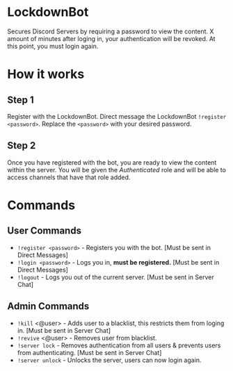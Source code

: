 # LockdownBot
Secures Discord Servers by requiring a password to view the content. X amount of minutes after loging in, your authentication will be revoked. At this point, you must login again. 

# How it works

## Step 1
Register with the LockdownBot. Direct message the LockdownBot ``!register <password>``. Replace the ``<password>`` with your desired password. 

## Step 2
Once you have registered with the bot, you are ready to view the content within the server. You will be given the *Authenticated* role and will be able to access channels that have that role added.

# Commands

## User Commands
 - ``!register <password>`` - Registers you with the bot. [Must be sent in Direct Messages]
 - ``!login <password>`` - Logs you in, **must be registered.** [Must be sent in Direct Messages]
 - ``!logout`` - Logs you out of the current server. [Must be sent in Server Chat]

## Admin Commands
 - ``!kill`` <@user> - Adds user to a blacklist, this restricts them from loging in. [Must be sent in Server Chat]
 - ``!revive`` <@user> - Removes user from blacklist. 
 - ``!server lock`` - Removes authentication from all users & prevents users from authenticating. [Must be sent in Server Chat]
 - ``!server unlock`` - Unlocks the server, users can now login again. 
